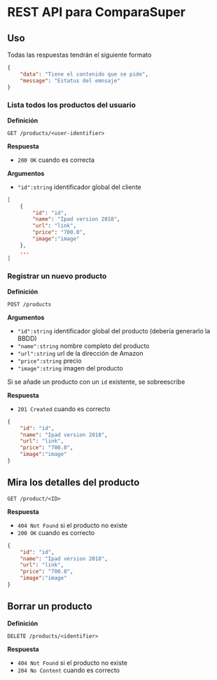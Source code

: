 # REST API para ComparaSuper

## Uso


Todas las respuestas tendrán el siguiente formato

```json
{
    "data": "Tiene el contenido que se pide",
    "message": "Estatus del emnsaje"
}
```


### Lista todos los productos del usuario

**Definición**

`GET /products/<user-identifier>`

**Respuesta**

- `200 OK` cuando es correcta

**Argumentos**

- `"id":string` identificador global del cliente

```json
[
    {
        "id": "id",
        "name": "Ipad version 2018",
        "url": "link",
        "price": "700.0",
        "image":"image"
    },
    ...
]
```

### Registrar un nuevo producto

**Definición**

`POST /products`

**Argumentos**

- `"id":string` identificador global del producto (debería generarlo la BBDD)
- `"name":string` nombre completo del producto
- `"url":string` url de la dirección de Amazon
- `"price":string` precio
- `"image":string` imagen del producto

Si se añade un producto con un `id` existente, se sobreescribe

**Respuesta**

- `201 Created` cuando es correcto

```json
{
    "id": "id",
    "name": "Ipad version 2018",
    "url": "link",
    "price": "700.0",
    "image":"image"
}
```

## Mira los detalles del producto

`GET /product/<ID>`

**Respuesta**

- `404 Not Found` si el producto no existe
- `200 OK`  cuando es correcto

```json
{
    "id": "id",
    "name": "Ipad version 2018",
    "url": "link",
    "price": "700.0",
    "image":"image"
}
```

## Borrar un producto

**Definición**

`DELETE /products/<identifier>`

**Respuesta**

- `404 Not Found` si el producto no existe
- `204 No Content` cuando es correcto